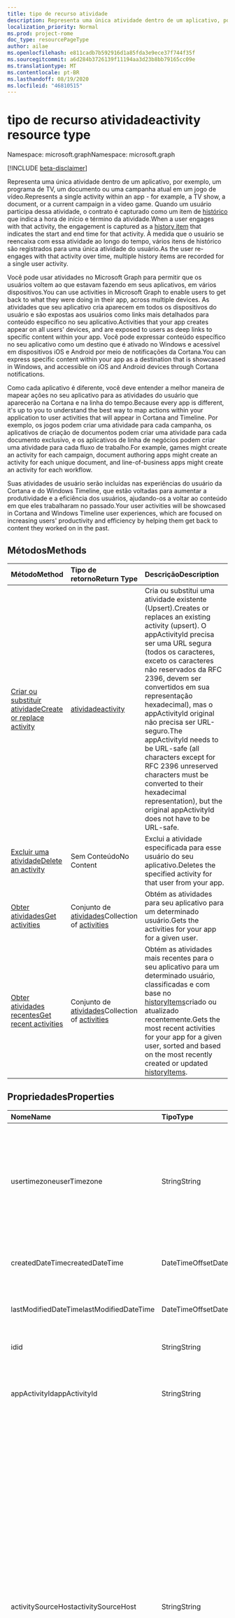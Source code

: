 ```yaml
---
title: tipo de recurso atividade
description: Representa uma única atividade dentro de um aplicativo, por exemplo, um programa de TV, um documento ou uma campanha atual em um jogo de vídeo. Quando um usuário participa dessa atividade, o contrato é capturado como um item de histórico que indica a hora de início e término da atividade. À medida que o usuário se reencaixa com essa atividade ao longo do tempo, vários itens de histórico são registrados para uma única atividade do usuário.
localization_priority: Normal
ms.prod: project-rome
doc_type: resourcePageType
author: ailae
ms.openlocfilehash: e811cadb7b592916d1a85fda3e9ece37f744f35f
ms.sourcegitcommit: a6d284b3726139f11194aa3d23b8bb79165cc09e
ms.translationtype: MT
ms.contentlocale: pt-BR
ms.lasthandoff: 08/19/2020
ms.locfileid: "46810515"
---
```

# <a name="activity-resource-type"></a><span data-ttu-id="4b650-105">tipo de recurso atividade</span><span class="sxs-lookup"><span data-stu-id="4b650-105">activity resource type</span></span>

<span data-ttu-id="4b650-106">Namespace: microsoft.graph</span><span class="sxs-lookup"><span data-stu-id="4b650-106">Namespace: microsoft.graph</span></span>

[!INCLUDE [beta-disclaimer](../../includes/beta-disclaimer.md)]

<span data-ttu-id="4b650-107">Representa uma única atividade dentro de um aplicativo, por exemplo, um programa de TV, um documento ou uma campanha atual em um jogo de vídeo.</span><span class="sxs-lookup"><span data-stu-id="4b650-107">Represents a single activity within an app - for example, a TV show, a document, or a current campaign in a video game.</span></span> <span data-ttu-id="4b650-108">Quando um usuário participa dessa atividade, o contrato é capturado como um item de [histórico](projectrome-historyitem.md) que indica a hora de início e término da atividade.</span><span class="sxs-lookup"><span data-stu-id="4b650-108">When a user engages with that activity, the engagement is captured as a [history item](projectrome-historyitem.md) that indicates the start and end time for that activity.</span></span> <span data-ttu-id="4b650-109">À medida que o usuário se reencaixa com essa atividade ao longo do tempo, vários itens de histórico são registrados para uma única atividade do usuário.</span><span class="sxs-lookup"><span data-stu-id="4b650-109">As the user re-engages with that activity over time, multiple history items are recorded for a single user activity.</span></span>

<span data-ttu-id="4b650-110">Você pode usar atividades no Microsoft Graph para permitir que os usuários voltem ao que estavam fazendo em seus aplicativos, em vários dispositivos.</span><span class="sxs-lookup"><span data-stu-id="4b650-110">You can use activities in Microsoft Graph to enable users to get back to what they were doing in their app, across multiple devices.</span></span> <span data-ttu-id="4b650-111">As atividades que seu aplicativo cria aparecem em todos os dispositivos do usuário e são expostas aos usuários como links mais detalhados para conteúdo específico no seu aplicativo.</span><span class="sxs-lookup"><span data-stu-id="4b650-111">Activities that your app creates appear on all users' devices, and are exposed to users as deep links to specific content within your app.</span></span> <span data-ttu-id="4b650-112">Você pode expressar conteúdo específico no seu aplicativo como um destino que é ativado no Windows e acessível em dispositivos iOS e Android por meio de notificações da Cortana.</span><span class="sxs-lookup"><span data-stu-id="4b650-112">You can express specific content within your app as a destination that is showcased in Windows, and accessible on iOS and Android devices through Cortana notifications.</span></span>

<span data-ttu-id="4b650-113">Como cada aplicativo é diferente, você deve entender a melhor maneira de mapear ações no seu aplicativo para as atividades do usuário que aparecerão na Cortana e na linha do tempo.</span><span class="sxs-lookup"><span data-stu-id="4b650-113">Because every app is different, it's up to you to understand the best way to map actions within your application to user activities that will appear in Cortana and Timeline.</span></span> <span data-ttu-id="4b650-114">Por exemplo, os jogos podem criar uma atividade para cada campanha, os aplicativos de criação de documentos podem criar uma atividade para cada documento exclusivo, e os aplicativos de linha de negócios podem criar uma atividade para cada fluxo de trabalho.</span><span class="sxs-lookup"><span data-stu-id="4b650-114">For example, games might create an activity for each campaign, document authoring apps might create an activity for each unique document, and line-of-business apps might create an activity for each workflow.</span></span>

<span data-ttu-id="4b650-115">Suas atividades de usuário serão incluídas nas experiências do usuário da Cortana e do Windows Timeline, que estão voltadas para aumentar a produtividade e a eficiência dos usuários, ajudando-os a voltar ao conteúdo em que eles trabalharam no passado.</span><span class="sxs-lookup"><span data-stu-id="4b650-115">Your user activities will be showcased in Cortana and Windows Timeline user experiences, which are focused on increasing users' productivity and efficiency by helping them get back to content they worked on in the past.</span></span>

## <a name="methods"></a><span data-ttu-id="4b650-116">Métodos</span><span class="sxs-lookup"><span data-stu-id="4b650-116">Methods</span></span>

|<span data-ttu-id="4b650-117">Método</span><span class="sxs-lookup"><span data-stu-id="4b650-117">Method</span></span> | <span data-ttu-id="4b650-118">Tipo de retorno</span><span class="sxs-lookup"><span data-stu-id="4b650-118">Return Type</span></span> | <span data-ttu-id="4b650-119">Descrição</span><span class="sxs-lookup"><span data-stu-id="4b650-119">Description</span></span>|
|:------|:------------|:-----------|
|[<span data-ttu-id="4b650-120">Criar ou substituir atividade</span><span class="sxs-lookup"><span data-stu-id="4b650-120">Create or replace activity</span></span>](../api/projectrome-put-activity.md) | [<span data-ttu-id="4b650-121">atividade</span><span class="sxs-lookup"><span data-stu-id="4b650-121">activity</span></span>](projectrome-activity.md) |<span data-ttu-id="4b650-122">Cria ou substitui uma atividade existente (Upsert).</span><span class="sxs-lookup"><span data-stu-id="4b650-122">Creates or replaces an existing activity (upsert).</span></span> <span data-ttu-id="4b650-123">O appActivityId precisa ser uma URL segura (todos os caracteres, exceto os caracteres não reservados da RFC 2396, devem ser convertidos em sua representação hexadecimal), mas o appActivityId original não precisa ser URL-seguro.</span><span class="sxs-lookup"><span data-stu-id="4b650-123">The appActivityId needs to be URL-safe (all characters except for RFC 2396 unreserved characters must be converted to their hexadecimal representation), but the original appActivityId does not have to be URL-safe.</span></span> |
|[<span data-ttu-id="4b650-124">Excluir uma atividade</span><span class="sxs-lookup"><span data-stu-id="4b650-124">Delete an activity</span></span>](../api/projectrome-delete-activity.md) | <span data-ttu-id="4b650-125">Sem Conteúdo</span><span class="sxs-lookup"><span data-stu-id="4b650-125">No Content</span></span> | <span data-ttu-id="4b650-126">Exclui a atividade especificada para esse usuário do seu aplicativo.</span><span class="sxs-lookup"><span data-stu-id="4b650-126">Deletes the specified activity for that user from your app.</span></span>|
|[<span data-ttu-id="4b650-127">Obter atividades</span><span class="sxs-lookup"><span data-stu-id="4b650-127">Get activities</span></span>](../api/projectrome-get-activities.md) | <span data-ttu-id="4b650-128">Conjunto de [atividades](projectrome-activity.md)</span><span class="sxs-lookup"><span data-stu-id="4b650-128">Collection of [activities](projectrome-activity.md)</span></span> | <span data-ttu-id="4b650-129">Obtém as atividades para seu aplicativo para um determinado usuário.</span><span class="sxs-lookup"><span data-stu-id="4b650-129">Gets the activities for your app for a given user.</span></span>|
|[<span data-ttu-id="4b650-130">Obter atividades recentes</span><span class="sxs-lookup"><span data-stu-id="4b650-130">Get recent activities</span></span>](../api/projectrome-get-recent-activities.md) | <span data-ttu-id="4b650-131">Conjunto de [atividades](projectrome-activity.md)</span><span class="sxs-lookup"><span data-stu-id="4b650-131">Collection of [activities](projectrome-activity.md)</span></span> | <span data-ttu-id="4b650-132">Obtém as atividades mais recentes para o seu aplicativo para um determinado usuário, classificadas e com base no [historyItems](projectrome-historyitem.md)criado ou atualizado recentemente.</span><span class="sxs-lookup"><span data-stu-id="4b650-132">Gets the most recent activities for your app for a given user, sorted and based on the most recently created or updated [historyItems](projectrome-historyitem.md).</span></span>|

## <a name="properties"></a><span data-ttu-id="4b650-133">Propriedades</span><span class="sxs-lookup"><span data-stu-id="4b650-133">Properties</span></span>

|<span data-ttu-id="4b650-134">Nome</span><span class="sxs-lookup"><span data-stu-id="4b650-134">Name</span></span> | <span data-ttu-id="4b650-135">Tipo</span><span class="sxs-lookup"><span data-stu-id="4b650-135">Type</span></span> | <span data-ttu-id="4b650-136">Descrição</span><span class="sxs-lookup"><span data-stu-id="4b650-136">Description</span></span>|
|:----|:-----|:-----------|
|<span data-ttu-id="4b650-137">usertimezone</span><span class="sxs-lookup"><span data-stu-id="4b650-137">userTimezone</span></span> | <span data-ttu-id="4b650-138">String</span><span class="sxs-lookup"><span data-stu-id="4b650-138">String</span></span> | <span data-ttu-id="4b650-139">Opcional.</span><span class="sxs-lookup"><span data-stu-id="4b650-139">Optional.</span></span> <span data-ttu-id="4b650-140">O fuso horário em que o dispositivo do usuário usado para gerar a atividade estava localizado no momento da criação da atividade; valores fornecidos como IDs de Olson para oferecer suporte à representação de plataforma cruzada.</span><span class="sxs-lookup"><span data-stu-id="4b650-140">The timezone in which the user's device used to generate the activity was located at activity creation time; values supplied as Olson IDs in order to support cross-platform representation.</span></span>|
|<span data-ttu-id="4b650-141">createdDateTime</span><span class="sxs-lookup"><span data-stu-id="4b650-141">createdDateTime</span></span> | <span data-ttu-id="4b650-142">DateTimeOffset</span><span class="sxs-lookup"><span data-stu-id="4b650-142">DateTimeOffset</span></span> | <span data-ttu-id="4b650-143">Definido pelo servidor.</span><span class="sxs-lookup"><span data-stu-id="4b650-143">Set by the server.</span></span> <span data-ttu-id="4b650-144">DateTime em UTC quando o objeto foi criado no servidor.</span><span class="sxs-lookup"><span data-stu-id="4b650-144">DateTime in UTC when the object was created on the server.</span></span> |
|<span data-ttu-id="4b650-145">lastModifiedDateTime</span><span class="sxs-lookup"><span data-stu-id="4b650-145">lastModifiedDateTime</span></span> | <span data-ttu-id="4b650-146">DateTimeOffset</span><span class="sxs-lookup"><span data-stu-id="4b650-146">DateTimeOffset</span></span> | <span data-ttu-id="4b650-147">Definido pelo servidor.</span><span class="sxs-lookup"><span data-stu-id="4b650-147">Set by the server.</span></span> <span data-ttu-id="4b650-148">DateTime em UTC quando o objeto foi modificado no servidor.</span><span class="sxs-lookup"><span data-stu-id="4b650-148">DateTime in UTC when the object was modified on the server.</span></span> |
|<span data-ttu-id="4b650-149">id</span><span class="sxs-lookup"><span data-stu-id="4b650-149">id</span></span> | <span data-ttu-id="4b650-150">String</span><span class="sxs-lookup"><span data-stu-id="4b650-150">String</span></span> | <span data-ttu-id="4b650-151">ID gerada pelo servidor usada para o endereçamento de URL.</span><span class="sxs-lookup"><span data-stu-id="4b650-151">Server-generated ID used for URL addressing.</span></span>|
|<span data-ttu-id="4b650-152">appActivityId</span><span class="sxs-lookup"><span data-stu-id="4b650-152">appActivityId</span></span> | <span data-ttu-id="4b650-153">String</span><span class="sxs-lookup"><span data-stu-id="4b650-153">String</span></span> | <span data-ttu-id="4b650-154">Obrigatório.</span><span class="sxs-lookup"><span data-stu-id="4b650-154">Required.</span></span> <span data-ttu-id="4b650-155">A ID da atividade exclusiva no contexto do aplicativo, fornecido pelo chamador e imutável, daí em diante.</span><span class="sxs-lookup"><span data-stu-id="4b650-155">The unique activity ID in the context of the app - supplied by caller and immutable thereafter.</span></span>|
|<span data-ttu-id="4b650-156">activitySourceHost</span><span class="sxs-lookup"><span data-stu-id="4b650-156">activitySourceHost</span></span> | <span data-ttu-id="4b650-157">String</span><span class="sxs-lookup"><span data-stu-id="4b650-157">String</span></span> | <span data-ttu-id="4b650-158">Obrigatório.</span><span class="sxs-lookup"><span data-stu-id="4b650-158">Required.</span></span> <span data-ttu-id="4b650-159">URL para o domínio que representa o mapeamento de identidade de plataforma cruzada para o aplicativo.</span><span class="sxs-lookup"><span data-stu-id="4b650-159">URL for the domain representing the cross-platform identity mapping for the app.</span></span> <span data-ttu-id="4b650-160">O mapeamento é armazenado como um arquivo JSON hospedado no domínio ou configurável por meio do centro de desenvolvimento do Windows.</span><span class="sxs-lookup"><span data-stu-id="4b650-160">Mapping is stored either as a JSON file hosted on the domain or configurable via Windows Dev Center.</span></span> <span data-ttu-id="4b650-161">O arquivo JSON é denominado Cross-Platform-app-Identifiers e é hospedado na raiz do domínio HTTPS, seja no domínio de nível superior ou incluir um subdomínio.</span><span class="sxs-lookup"><span data-stu-id="4b650-161">The JSON file is named cross-platform-app-identifiers and is hosted at root of your HTTPS domain, either at the top level domain or include a sub domain.</span></span> <span data-ttu-id="4b650-162">Por exemplo: https://contoso.com ou https://myapp.contoso.com, mas NÃO https://myapp.contoso.com/somepath.</span><span class="sxs-lookup"><span data-stu-id="4b650-162">For example: https://contoso.com or https://myapp.contoso.com but NOT https://myapp.contoso.com/somepath.</span></span> <span data-ttu-id="4b650-163">Você deve ter um arquivo exclusivo e domínio (ou subdomínio) por identidade de aplicativo de plataforma cruzada.</span><span class="sxs-lookup"><span data-stu-id="4b650-163">You must have a unique file and domain (or sub domain) per cross-platform app identity.</span></span> <span data-ttu-id="4b650-164">Por exemplo, um arquivo e domínio separados é necessário para o Word versus o PowerPoint.</span><span class="sxs-lookup"><span data-stu-id="4b650-164">For example, a separate file and domain is needed for Word vs. PowerPoint.</span></span>|
|<span data-ttu-id="4b650-165">appDisplayName</span><span class="sxs-lookup"><span data-stu-id="4b650-165">appDisplayName</span></span> | <span data-ttu-id="4b650-166">String</span><span class="sxs-lookup"><span data-stu-id="4b650-166">String</span></span> | <span data-ttu-id="4b650-167">Opcional.</span><span class="sxs-lookup"><span data-stu-id="4b650-167">Optional.</span></span> <span data-ttu-id="4b650-168">Descrição de texto curto do aplicativo usado para gerar a atividade para uso em casos em que o aplicativo não está instalado no dispositivo local do usuário.</span><span class="sxs-lookup"><span data-stu-id="4b650-168">Short text description of the app used to generate the activity for use in cases when the app is not installed on the user’s local device.</span></span>|
|<span data-ttu-id="4b650-169">activationUrl</span><span class="sxs-lookup"><span data-stu-id="4b650-169">activationUrl</span></span> | <span data-ttu-id="4b650-170">String</span><span class="sxs-lookup"><span data-stu-id="4b650-170">String</span></span> | <span data-ttu-id="4b650-171">Obrigatório.</span><span class="sxs-lookup"><span data-stu-id="4b650-171">Required.</span></span> <span data-ttu-id="4b650-172">URL usada para iniciar a atividade na melhor experiência nativa representada pela appId.</span><span class="sxs-lookup"><span data-stu-id="4b650-172">URL used to launch the activity in the best native experience represented by the appId.</span></span> <span data-ttu-id="4b650-173">Pode iniciar um aplicativo baseado na Web se nenhum aplicativo nativo existir.</span><span class="sxs-lookup"><span data-stu-id="4b650-173">Might launch a web-based app if no native app exists.</span></span>|
|<span data-ttu-id="4b650-174">fallbackUrl</span><span class="sxs-lookup"><span data-stu-id="4b650-174">fallbackUrl</span></span> | <span data-ttu-id="4b650-175">String</span><span class="sxs-lookup"><span data-stu-id="4b650-175">String</span></span> | <span data-ttu-id="4b650-176">Opcional.</span><span class="sxs-lookup"><span data-stu-id="4b650-176">Optional.</span></span> <span data-ttu-id="4b650-177">URL usada para iniciar a atividade em um aplicativo baseado na Web, se disponível.</span><span class="sxs-lookup"><span data-stu-id="4b650-177">URL used to launch the activity in a web-based app, if available.</span></span>|
|<span data-ttu-id="4b650-178">contentUrl</span><span class="sxs-lookup"><span data-stu-id="4b650-178">contentUrl</span></span> | <span data-ttu-id="4b650-179">String</span><span class="sxs-lookup"><span data-stu-id="4b650-179">String</span></span> | <span data-ttu-id="4b650-180">Opcional.</span><span class="sxs-lookup"><span data-stu-id="4b650-180">Optional.</span></span> <span data-ttu-id="4b650-181">Usada no evento o conteúdo pode ser renderizado fora de uma experiência de aplicativo nativa ou baseada na Web (por exemplo, um ponteiro para um item em um RSS feed).</span><span class="sxs-lookup"><span data-stu-id="4b650-181">Used in the event the content can be rendered outside of a native or web-based app experience (for example, a pointer to an item in an RSS feed).</span></span>|
|<span data-ttu-id="4b650-182">visualElements</span><span class="sxs-lookup"><span data-stu-id="4b650-182">visualElements</span></span>| [<span data-ttu-id="4b650-183">visualInfo</span><span class="sxs-lookup"><span data-stu-id="4b650-183">visualInfo</span></span>](../resources/projectrome-visualinfo.md) | <span data-ttu-id="4b650-184">Obrigatório.</span><span class="sxs-lookup"><span data-stu-id="4b650-184">Required.</span></span> <span data-ttu-id="4b650-185">O objeto que contém informações para renderizar a atividade no UX.</span><span class="sxs-lookup"><span data-stu-id="4b650-185">The object containing information to render the activity in the UX.</span></span>|
|<span data-ttu-id="4b650-186">contentInfo</span><span class="sxs-lookup"><span data-stu-id="4b650-186">contentInfo</span></span> | <span data-ttu-id="4b650-187">Objeto JSON não digitado</span><span class="sxs-lookup"><span data-stu-id="4b650-187">Untyped JSON object</span></span> | <span data-ttu-id="4b650-188">Opcional.</span><span class="sxs-lookup"><span data-stu-id="4b650-188">Optional.</span></span> <span data-ttu-id="4b650-189">Uma parte personalizada da descrição extensível de dados-JSON-LD do conteúdo de acordo com a sintaxe [Schema.org](https://schema.org) .</span><span class="sxs-lookup"><span data-stu-id="4b650-189">A custom piece of data - JSON-LD extensible description of content according to [schema.org](https://schema.org) syntax.</span></span>|
|<span data-ttu-id="4b650-190">expirationDateTime</span><span class="sxs-lookup"><span data-stu-id="4b650-190">expirationDateTime</span></span> | <span data-ttu-id="4b650-191">DateTimeOffset</span><span class="sxs-lookup"><span data-stu-id="4b650-191">DateTimeOffset</span></span> | <span data-ttu-id="4b650-192">Definido pelo servidor.</span><span class="sxs-lookup"><span data-stu-id="4b650-192">Set by the server.</span></span> <span data-ttu-id="4b650-193">DateTime em UTC quando o objeto expirou no servidor.</span><span class="sxs-lookup"><span data-stu-id="4b650-193">DateTime in UTC when the object expired on the server.</span></span>|
|<span data-ttu-id="4b650-194">status</span><span class="sxs-lookup"><span data-stu-id="4b650-194">status</span></span> | <span data-ttu-id="4b650-195">cadeia de caracteres</span><span class="sxs-lookup"><span data-stu-id="4b650-195">string</span></span> | <span data-ttu-id="4b650-196">Definido pelo servidor.</span><span class="sxs-lookup"><span data-stu-id="4b650-196">Set by the server.</span></span> <span data-ttu-id="4b650-197">Um código de status usado para identificar objetos válidos.</span><span class="sxs-lookup"><span data-stu-id="4b650-197">A status code used to identify valid objects.</span></span> <span data-ttu-id="4b650-198">Valores: ativo, atualizado, excluído, ignorado.</span><span class="sxs-lookup"><span data-stu-id="4b650-198">Values: active, updated, deleted, ignored.</span></span>|

## <a name="relationships"></a><span data-ttu-id="4b650-199">Relações</span><span class="sxs-lookup"><span data-stu-id="4b650-199">Relationships</span></span>

|<span data-ttu-id="4b650-200">Relação</span><span class="sxs-lookup"><span data-stu-id="4b650-200">Relationship</span></span> | <span data-ttu-id="4b650-201">Tipo</span><span class="sxs-lookup"><span data-stu-id="4b650-201">Type</span></span> | <span data-ttu-id="4b650-202">Descrição</span><span class="sxs-lookup"><span data-stu-id="4b650-202">Description</span></span>|
|:------------|:-----|:-----------|
|<span data-ttu-id="4b650-203">historyItems</span><span class="sxs-lookup"><span data-stu-id="4b650-203">historyItems</span></span>| <span data-ttu-id="4b650-204">coleção [historyItem](../resources/projectrome-historyitem.md)</span><span class="sxs-lookup"><span data-stu-id="4b650-204">[historyItem](../resources/projectrome-historyitem.md) collection</span></span> | <span data-ttu-id="4b650-205">Opcional.</span><span class="sxs-lookup"><span data-stu-id="4b650-205">Optional.</span></span> <span data-ttu-id="4b650-206">NavigationProperty/confinamento; Propriedade Navigation para o historyItems da atividade.</span><span class="sxs-lookup"><span data-stu-id="4b650-206">NavigationProperty/Containment; navigation property to the activity's historyItems.</span></span>|

## <a name="json-representation"></a><span data-ttu-id="4b650-207">Representação JSON</span><span class="sxs-lookup"><span data-stu-id="4b650-207">JSON representation</span></span>

<span data-ttu-id="4b650-208">Veja a seguir uma representação JSON do recurso.</span><span class="sxs-lookup"><span data-stu-id="4b650-208">Here is a JSON representation of the resource.</span></span>

<!-- {
  "blockType": "resource",
  "optionalProperties": [
    "userTimezone",
    "appDisplayName",
    "fallbackUrl",
    "contentUrl",
    "contentInfo",
    "visualElements",
    "historyItems"
  ],
  "keyProperty": "id",
  "@odata.type": "microsoft.graph.activity"
}-->

```json
{
    "appActivityId": "String",
    "activitySourceHost": "String (host name/domain/URL)",
    "userTimezone": "String",
    "appDisplayName": "String",
    "activationUrl": "String (URL)",
    "contentUrl": "String (URL)",
    "fallbackUrl": "String (URL)",
    "createdDateTime": "DateTimeOffset",
    "lastModifiedDateTime": "DateTimeOffset",
    "expirationDateTime": "DateTimeOffset",
    "id": "String",
    "status": "string",
    "contentInfo": { "@data.type": "microsoft.graph.Json" },
    "visualElements": { "@data.type": "microsoft.graph.visualInfo" },
    "historyItems": [{ "@odata.type": "microsoft.graph.historyItem" }]
}
```

<!-- uuid: 8fcb5dbc-d5aa-4681-8e31-b001d5168d79
2017-06-07 14:57:30 UTC -->
<!--
{
  "type": "#page.annotation",
  "description": "activity resource",
  "keywords": "",
  "section": "documentation",
  "tocPath": "",
  "suppressions": []
}
-->
